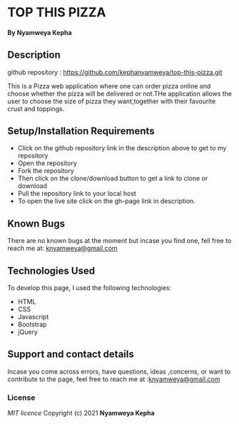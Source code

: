 # TOP THIS PIZZA
#### By **Nyamweya Kepha**
## Description
github repository : https://github.com/kephanyamweya/top-this-pizza.git


This is a Pizza web application where one can order pizza online and choose whether the pizza will be delivered or not.THe application allows the user to choose the size of pizza they want,together with their favourite crust and toppings.

## Setup/Installation Requirements
* Click on the github repository link in the description above to get to my repository
* Open the repository
* Fork the repository
* Then click on the clone/download button to get a link to clone or download 
* Pull the repository link to your local host
* To open the live site click on the gh-page link in description.

## Known Bugs 
There are no known bugs at the moment but incase you find one, fell free to reach me at:  knyamweya@gmail.com

## Technologies Used
 To develop this page, I used the following technologies:
* HTML
* CSS
* Javascript
* Bootstrap
* jQuery

## Support and contact details
 Incase you come across errors, have questions, ideas ,concerns, or want to contribute to the page, feel free to reach me at 
 :knyamweya@gmail.com
 ### License
*MIT licence*
Copyright (c) 2021 **Nyamweya Kepha**
